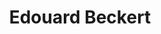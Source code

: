 ---
title: "Edouard Beckert"
url: /saint-symphorien-sur-coise/edouard-beckert/
shop: Antiquitäten
---
